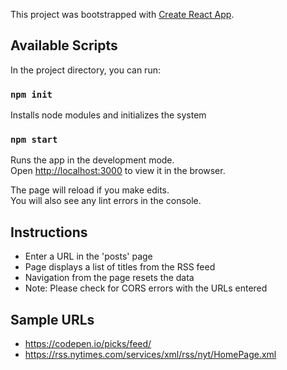 This project was bootstrapped with [Create React App](https://github.com/facebook/create-react-app).

## Available Scripts

In the project directory, you can run:

### `npm init`

Installs node modules and initializes the system

### `npm start`

Runs the app in the development mode.<br />
Open [http://localhost:3000](http://localhost:3000) to view it in the browser.

The page will reload if you make edits.<br />
You will also see any lint errors in the console.

## Instructions

- Enter a URL in the 'posts' page
- Page displays a list of titles from the RSS feed
- Navigation from the page resets the data
- Note: Please check for CORS errors with the URLs entered

## Sample URLs

- https://codepen.io/picks/feed/
- https://rss.nytimes.com/services/xml/rss/nyt/HomePage.xml
